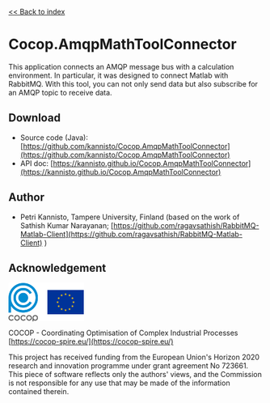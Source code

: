 [<< Back to index](index.html)

# Cocop.AmqpMathToolConnector

This application connects an AMQP message bus with a calculation environment.
In particular, it was designed to connect Matlab with RabbitMQ. With this tool,
you can not only send data but also subscribe for an AMQP topic to receive
data.


## Download

* Source code (Java): [https://github.com/kannisto/Cocop.AmqpMathToolConnector](https://github.com/kannisto/Cocop.AmqpMathToolConnector)
* API doc: [https://kannisto.github.io/Cocop.AmqpMathToolConnector](https://kannisto.github.io/Cocop.AmqpMathToolConnector)


## Author

* Petri Kannisto, Tampere University, Finland (based on the work of Sathish
Kumar Narayanan; [https://github.com/ragavsathish/RabbitMQ-Matlab-Client](https://github.com/ragavsathish/RabbitMQ-Matlab-Client) )


## Acknowledgement

<img src="logos.png" alt="COCOP and EU" style="display:block;margin-right:auto" />

COCOP - Coordinating Optimisation of Complex Industrial Processes  
[https://cocop-spire.eu/](https://cocop-spire.eu/)

This project has received funding from the European Union's Horizon 2020
research and innovation programme under grant agreement No 723661. This piece
of software reflects only the authors' views, and the Commission is not
responsible for any use that may be made of the information contained therein.
